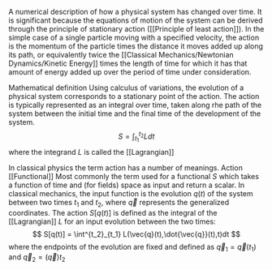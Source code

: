 A numerical description of how a physical system has changed over time. It is significant because the equations of motion of the system can be derived through the principle of stationary action ([[Principle of least action]]). In the simple case of a single particle moving with a  specified velocity, the action is the momentum of the particle times the distance it moves added up along its path, or equivalently twice the [[Classical Mechanics/Newtonian Dynamics/Kinetic Energy]] times the length of time for which it has that amount of energy added up over the period of time under consideration. 

Mathematical definition 
Using calculus of variations, the evolution of a physical system corresponds to a stationary point of the action.
The action is typically represented as an integral over time, taken along rhe path of the system between the initial time and the final time of the development of the system. 
$$
S = \int^{t_2}_{t_1} L dt
$$
where the integrand $L$ is called the [[Lagrangian]]

In classical physics the term action has a number of meanings. 
Action [[Functional]]
Most commonly the term used for a functional $S$ which takes a function of time and (for fields) space as input and return a scalar. In classical mechanics, the input function is the evolution $q(t)$ of the system between two times $t_1$ and $t_2$, where $\vec{q}$ represents the generalized coordinates. The action $S[q(t)]$ is defined as the integral of the [[Lagrangian]] $L$ for an input evolution between the two times:
$$
S[q(t)] = \int^{t_2}_{t_1} L(\vec{q}(t),\dot{\vec{q}}(t),t)dt
$$
where the endpoints of the evolution are fixed and defined as $\vec{q}_1 = \vec{q}(t_1)$ and $\vec{q}_2 = (\vec{q})t_2$